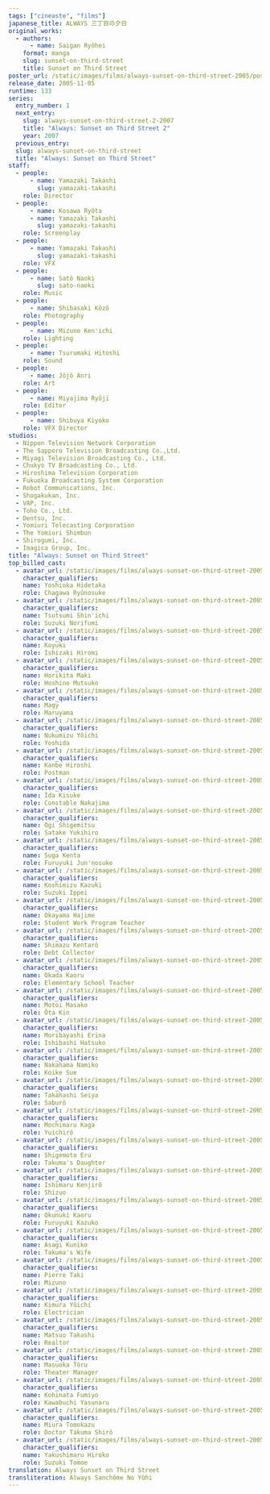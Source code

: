 ```yaml
---
tags: ["cineaste", "films"]
japanese_title: ALWAYS 三丁目の夕日
original_works:
  - authors:
      - name: Saigan Ryôhei
    format: manga
    slug: sunset-on-third-street
    title: Sunset on Third Street
poster_url: /static/images/films/always-sunset-on-third-street-2005/posters/poster.webp
release_date: 2005-11-05
runtime: 133
series:
  entry_number: 1
  next_entry:
    slug: always-sunset-on-third-street-2-2007
    title: "Always: Sunset on Third Street 2"
    year: 2007
  previous_entry:
  slug: always-sunset-on-third-street
  title: "Always: Sunset on Third Street"
staff:
  - people:
      - name: Yamazaki Takashi
        slug: yamazaki-takashi
    role: Director
  - people:
      - name: Kosawa Ryôta
      - name: Yamazaki Takashi
        slug: yamazaki-takashi
    role: Screenplay
  - people:
      - name: Yamazaki Takashi
        slug: yamazaki-takashi
    role: VFX
  - people:
      - name: Satô Naoki
        slug: sato-naoki
    role: Music
  - people:
      - name: Shibasaki Kôzô
    role: Photography
  - people:
      - name: Mizuno Ken'ichi
    role: Lighting
  - people:
      - name: Tsurumaki Hitoshi
    role: Sound
  - people:
      - name: Jôjô Anri
    role: Art
  - people:
      - name: Miyajima Ryûji
    role: Editor
  - people:
      - name: Shibuya Kiyoko
    role: VFX Director
studios:
  - Nippon Television Network Corporation
  - The Sapporo Television Broadcasting Co.,Ltd.
  - Miyagi Television Broadcasting Co., Ltd.
  - Chukyo TV Broadcasting Co., Ltd.
  - Hiroshima Television Corporation
  - Fukuoka Broadcasting System Corporation
  - Robot Communications, Inc.
  - Shogakukan, Inc.
  - VAP, Inc.
  - Toho Co., Ltd.
  - Dentsu, Inc.
  - Yomiuri Telecasting Corporation
  - The Yomiuri Shimbun
  - Shirogumi, Inc.
  - Imagica Group, Inc.
title: "Always: Sunset on Third Street"
top_billed_cast:
  - avatar_url: /static/images/films/always-sunset-on-third-street-2005/cast-avatars/hidetaka-yoshioka-0.webp
    character_qualifiers:
    name: Yoshioka Hidetaka
    role: Chagawa Ryûnosuke
  - avatar_url: /static/images/films/always-sunset-on-third-street-2005/cast-avatars/shinichi-tsutsumi-0.webp
    character_qualifiers:
    name: Tsutsumi Shin'ichi
    role: Suzuki Norifumi
  - avatar_url: /static/images/films/always-sunset-on-third-street-2005/cast-avatars/koyuki-0.webp
    character_qualifiers:
    name: Koyuki
    role: Ishizaki Hiromi
  - avatar_url: /static/images/films/always-sunset-on-third-street-2005/cast-avatars/maki-horikita-0.webp
    character_qualifiers:
    name: Horikita Maki
    role: Hoshino Mutsuko
  - avatar_url: /static/images/films/always-sunset-on-third-street-2005/cast-avatars/magy-0.webp
    character_qualifiers:
    name: Magy
    role: Maruyama
  - avatar_url: /static/images/films/always-sunset-on-third-street-2005/cast-avatars/yoichi-nukumizu-0.webp
    character_qualifiers:
    name: Nukumizu Yôichi
    role: Yoshida
  - avatar_url: /static/images/films/always-sunset-on-third-street-2005/cast-avatars/hiroshi-kanbe-0.webp
    character_qualifiers:
    name: Kanbe Hiroshi
    role: Postman
  - avatar_url: /static/images/films/always-sunset-on-third-street-2005/cast-avatars/kisuke-iida-0.webp
    character_qualifiers:
    name: Îda Kisuke
    role: Constable Nakajima
  - avatar_url: /static/images/films/always-sunset-on-third-street-2005/cast-avatars/shigemitsu-ogi-0.webp
    character_qualifiers:
    name: Ogi Shigemitsu
    role: Satake Yukihiro
  - avatar_url: /static/images/films/always-sunset-on-third-street-2005/cast-avatars/kenta-suga-0.webp
    character_qualifiers:
    name: Suga Kenta
    role: Furuyuki Jun'nosuke
  - avatar_url: /static/images/films/always-sunset-on-third-street-2005/cast-avatars/kazuki-koshimizu-0.webp
    character_qualifiers:
    name: Koshimizu Kazuki
    role: Suzuki Ippei
  - avatar_url: /static/images/films/always-sunset-on-third-street-2005/cast-avatars/hajime-okayama-0.webp
    character_qualifiers:
    name: Okayama Hajime
    role: Student Work Program Teacher
  - avatar_url: /static/images/films/always-sunset-on-third-street-2005/cast-avatars/kentaro-shimazu-0.webp
    character_qualifiers:
    name: Shimazu Kentarô
    role: Debt Collector
  - avatar_url: /static/images/films/always-sunset-on-third-street-2005/cast-avatars/kaoru-okada-0.webp
    character_qualifiers:
    name: Okada Kaoru
    role: Elementary School Teacher
  - avatar_url: /static/images/films/always-sunset-on-third-street-2005/cast-avatars/masako-motoi-0.webp
    character_qualifiers:
    name: Motoi Masako
    role: Ôta Kin
  - avatar_url: /static/images/films/always-sunset-on-third-street-2005/cast-avatars/erina-moribayashi-0.webp
    character_qualifiers:
    name: Moribayashi Erina
    role: Ishibashi Hatsuko
  - avatar_url: /static/images/films/always-sunset-on-third-street-2005/cast-avatars/namiko-nakahama-0.webp
    character_qualifiers:
    name: Nakahama Namiko
    role: Koike Sue
  - avatar_url: /static/images/films/always-sunset-on-third-street-2005/cast-avatars/seiya-takahashi-0.webp
    character_qualifiers:
    name: Takahashi Seiya
    role: Saburô
  - avatar_url: /static/images/films/always-sunset-on-third-street-2005/cast-avatars/kaga-mochimaru-0.webp
    character_qualifiers:
    name: Mochimaru Kaga
    role: Yuichirô
  - avatar_url: /static/images/films/always-sunset-on-third-street-2005/cast-avatars/eru-shigemoto-0.webp
    character_qualifiers:
    name: Shigemoto Eru
    role: Takuma's Daughter
  - avatar_url: /static/images/films/always-sunset-on-third-street-2005/cast-avatars/kenjiro-ishimaru-0.webp
    character_qualifiers:
    name: Ishimaru Kenjirô
    role: Shizuo
  - avatar_url: /static/images/films/always-sunset-on-third-street-2005/cast-avatars/kaoru-okunuki-0.webp
    character_qualifiers:
    name: Okunuki Kaoru
    role: Furuyuki Kazuko
  - avatar_url: /static/images/films/always-sunset-on-third-street-2005/cast-avatars/kuniko-asagi-0.webp
    character_qualifiers:
    name: Asagi Kuniko
    role: Takuma's Wife
  - avatar_url: /static/images/films/always-sunset-on-third-street-2005/cast-avatars/pierre-taki-0.webp
    character_qualifiers:
    name: Pierre Taki
    role: Mizuno
  - avatar_url: /static/images/films/always-sunset-on-third-street-2005/cast-avatars/yuichi-kimura-0.webp
    character_qualifiers:
    name: Kimura Yûichi
    role: Electrician
  - avatar_url: /static/images/films/always-sunset-on-third-street-2005/cast-avatars/takashi-matsuo-0.webp
    character_qualifiers:
    name: Matsuo Takashi
    role: Realtor
  - avatar_url: /static/images/films/always-sunset-on-third-street-2005/cast-avatars/toru-masuoka-0.webp
    character_qualifiers:
    name: Masuoka Tôru
    role: Theater Manager
  - avatar_url: /static/images/films/always-sunset-on-third-street-2005/cast-avatars/fumiyo-kohinata-0.webp
    character_qualifiers:
    name: Kohinata Fumiyo
    role: Kawabuchi Yasunaru
  - avatar_url: /static/images/films/always-sunset-on-third-street-2005/cast-avatars/tomokazu-miura-0.webp
    character_qualifiers:
    name: Miura Tomokazu
    role: Doctor Takuma Shirô
  - avatar_url: /static/images/films/always-sunset-on-third-street-2005/cast-avatars/hiroko-yakushimaru-0.webp
    character_qualifiers:
    name: Yakushimaru Hiroko
    role: Suzuki Tomoe
translation: Always Sunset on Third Street
transliteration: Always Sanchôme No Yûhi
---
```


